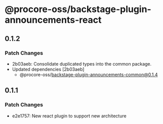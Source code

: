 # @procore-oss/backstage-plugin-announcements-react

## 0.1.2

### Patch Changes

- 2b03aeb: Consolidate duplicated types into the common package.
- Updated dependencies [2b03aeb]
  - @procore-oss/backstage-plugin-announcements-common@0.1.4

## 0.1.1

### Patch Changes

- e2e1757: New react plugin to support new architecture
